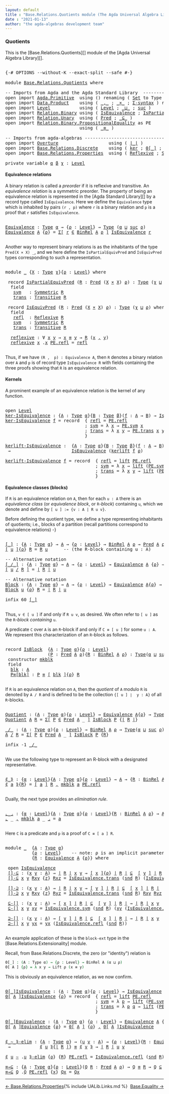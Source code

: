 ```yaml
---
layout: default
title : "Base.Relations.Quotients module (The Agda Universal Algebra Library)"
date : "2021-01-13"
author: "the agda-algebras development team"
---
```


### <a id="quotients">Quotients</a>

This is the [Base.Relations.Quotients][] module of the [Agda Universal Algebra Library][].

<pre class="Agda">

<a id="313" class="Symbol">{-#</a> <a id="317" class="Keyword">OPTIONS</a> <a id="325" class="Pragma">--without-K</a> <a id="337" class="Pragma">--exact-split</a> <a id="351" class="Pragma">--safe</a> <a id="358" class="Symbol">#-}</a>

<a id="363" class="Keyword">module</a> <a id="370" href="Base.Relations.Quotients.html" class="Module">Base.Relations.Quotients</a> <a id="395" class="Keyword">where</a>

<a id="402" class="Comment">-- Imports from Agda and the Agda Standard Library  ----------------------------------------------</a>
<a id="501" class="Keyword">open</a> <a id="506" class="Keyword">import</a> <a id="513" href="Agda.Primitive.html" class="Module">Agda.Primitive</a>  <a id="529" class="Keyword">using</a> <a id="535" class="Symbol">()</a> <a id="538" class="Keyword">renaming</a> <a id="547" class="Symbol">(</a> <a id="549" href="Agda.Primitive.html#326" class="Primitive">Set</a> <a id="553" class="Symbol">to</a> <a id="556" class="Primitive">Type</a> <a id="561" class="Symbol">)</a>
<a id="563" class="Keyword">open</a> <a id="568" class="Keyword">import</a> <a id="575" href="Data.Product.html" class="Module">Data.Product</a>    <a id="591" class="Keyword">using</a> <a id="597" class="Symbol">(</a> <a id="599" href="Agda.Builtin.Sigma.html#236" class="InductiveConstructor Operator">_,_</a> <a id="603" class="Symbol">;</a> <a id="605" href="Data.Product.html#1167" class="Function Operator">_×_</a> <a id="609" class="Symbol">;</a> <a id="611" href="Data.Product.html#916" class="Function">Σ-syntax</a> <a id="620" class="Symbol">)</a> <a id="622" class="Keyword">renaming</a> <a id="631" class="Symbol">(</a> <a id="633" href="Agda.Builtin.Sigma.html#252" class="Field">proj₁</a> <a id="639" class="Symbol">to</a> <a id="642" class="Field">fst</a> <a id="646" class="Symbol">;</a> <a id="648" href="Agda.Builtin.Sigma.html#264" class="Field">proj₂</a> <a id="654" class="Symbol">to</a> <a id="657" class="Field">snd</a> <a id="661" class="Symbol">)</a>
<a id="663" class="Keyword">open</a> <a id="668" class="Keyword">import</a> <a id="675" href="Level.html" class="Module">Level</a>           <a id="691" class="Keyword">using</a> <a id="697" class="Symbol">(</a> <a id="699" href="Agda.Primitive.html#597" class="Postulate">Level</a> <a id="705" class="Symbol">;</a> <a id="707" href="Agda.Primitive.html#810" class="Primitive Operator">_⊔_</a> <a id="711" class="Symbol">;</a> <a id="713" href="Agda.Primitive.html#780" class="Primitive">suc</a> <a id="717" class="Symbol">)</a>
<a id="719" class="Keyword">open</a> <a id="724" class="Keyword">import</a> <a id="731" href="Relation.Binary.html" class="Module">Relation.Binary</a> <a id="747" class="Keyword">using</a> <a id="753" class="Symbol">(</a> <a id="755" href="Relation.Binary.Structures.html#1522" class="Record">IsEquivalence</a> <a id="769" class="Symbol">;</a> <a id="771" href="Relation.Binary.Structures.html#1119" class="Record">IsPartialEquivalence</a><a id="791" class="Symbol">)</a> <a id="793" class="Keyword">renaming</a> <a id="802" class="Symbol">(</a> <a id="804" href="Relation.Binary.Core.html#882" class="Function">Rel</a> <a id="808" class="Symbol">to</a> <a id="811" class="Function">BinRel</a> <a id="818" class="Symbol">)</a>
<a id="820" class="Keyword">open</a> <a id="825" class="Keyword">import</a> <a id="832" href="Relation.Unary.html" class="Module">Relation.Unary</a>  <a id="848" class="Keyword">using</a> <a id="854" class="Symbol">(</a> <a id="856" href="Relation.Unary.html#1101" class="Function">Pred</a> <a id="861" class="Symbol">;</a> <a id="863" href="Relation.Unary.html#1742" class="Function Operator">_⊆_</a> <a id="867" class="Symbol">)</a>
<a id="869" class="Keyword">open</a> <a id="874" class="Keyword">import</a> <a id="881" href="Relation.Binary.PropositionalEquality.html" class="Module">Relation.Binary.PropositionalEquality</a> <a id="919" class="Symbol">as</a> <a id="922" class="Module">PE</a>
                            <a id="953" class="Keyword">using</a> <a id="959" class="Symbol">(</a> <a id="961" href="Agda.Builtin.Equality.html#151" class="Datatype Operator">_≡_</a> <a id="965" class="Symbol">)</a>

<a id="968" class="Comment">-- Imports from agda-algebras ---------------------------------------------------------------------</a>
<a id="1068" class="Keyword">open</a> <a id="1073" class="Keyword">import</a> <a id="1080" href="Overture.html" class="Module">Overture</a>                   <a id="1107" class="Keyword">using</a> <a id="1113" class="Symbol">(</a> <a id="1115" href="Overture.Basic.html#4303" class="Function Operator">∣_∣</a> <a id="1119" class="Symbol">)</a>
<a id="1121" class="Keyword">open</a> <a id="1126" class="Keyword">import</a> <a id="1133" href="Base.Relations.Discrete.html" class="Module">Base.Relations.Discrete</a>    <a id="1160" class="Keyword">using</a> <a id="1166" class="Symbol">(</a> <a id="1168" href="Base.Relations.Discrete.html#3810" class="Function">ker</a> <a id="1172" class="Symbol">;</a> <a id="1174" href="Base.Relations.Discrete.html#4698" class="Function Operator">0[_]</a> <a id="1179" class="Symbol">;</a> <a id="1181" href="Base.Relations.Discrete.html#4380" class="Function">kerlift</a> <a id="1189" class="Symbol">)</a>
<a id="1191" class="Keyword">open</a> <a id="1196" class="Keyword">import</a> <a id="1203" href="Base.Relations.Properties.html" class="Module">Base.Relations.Properties</a>  <a id="1230" class="Keyword">using</a> <a id="1236" class="Symbol">(</a> <a id="1238" href="Base.Relations.Properties.html#1217" class="Function">Reflexive</a> <a id="1248" class="Symbol">;</a> <a id="1250" href="Base.Relations.Properties.html#1420" class="Function">Symmetric</a> <a id="1260" class="Symbol">;</a> <a id="1262" href="Base.Relations.Properties.html#1842" class="Function">Transitive</a> <a id="1273" class="Symbol">)</a>

<a id="1276" class="Keyword">private</a> <a id="1284" class="Keyword">variable</a> <a id="1293" href="Base.Relations.Quotients.html#1293" class="Generalizable">α</a> <a id="1295" href="Base.Relations.Quotients.html#1295" class="Generalizable">β</a> <a id="1297" href="Base.Relations.Quotients.html#1297" class="Generalizable">χ</a> <a id="1299" class="Symbol">:</a> <a id="1301" href="Agda.Primitive.html#597" class="Postulate">Level</a>
</pre>

#### <a id="equivalence-relations">Equivalence relations</a>

A binary relation is called a *preorder* if it is reflexive and transitive.
An *equivalence relation* is a symmetric preorder. The property of being
an equivalence relation is represented in the [Agda Standard Library][] by
a record type called `IsEquivalence`.  Here we define the `Equivalence` type
which is inhabited by pairs `(r , p)` where `r` is a binary relation and `p`
is a proof that `r` satisfies `IsEquivalence`.

<pre class="Agda">

<a id="Equivalence"></a><a id="1821" href="Base.Relations.Quotients.html#1821" class="Function">Equivalence</a> <a id="1833" class="Symbol">:</a> <a id="1835" href="Base.Relations.Quotients.html#556" class="Primitive">Type</a> <a id="1840" href="Base.Relations.Quotients.html#1293" class="Generalizable">α</a> <a id="1842" class="Symbol">→</a> <a id="1844" class="Symbol">{</a><a id="1845" href="Base.Relations.Quotients.html#1845" class="Bound">ρ</a> <a id="1847" class="Symbol">:</a> <a id="1849" href="Agda.Primitive.html#597" class="Postulate">Level</a><a id="1854" class="Symbol">}</a> <a id="1856" class="Symbol">→</a> <a id="1858" href="Base.Relations.Quotients.html#556" class="Primitive">Type</a> <a id="1863" class="Symbol">(</a><a id="1864" href="Base.Relations.Quotients.html#1293" class="Generalizable">α</a> <a id="1866" href="Agda.Primitive.html#810" class="Primitive Operator">⊔</a> <a id="1868" href="Agda.Primitive.html#780" class="Primitive">suc</a> <a id="1872" href="Base.Relations.Quotients.html#1845" class="Bound">ρ</a><a id="1873" class="Symbol">)</a>
<a id="1875" href="Base.Relations.Quotients.html#1821" class="Function">Equivalence</a> <a id="1887" href="Base.Relations.Quotients.html#1887" class="Bound">A</a> <a id="1889" class="Symbol">{</a><a id="1890" href="Base.Relations.Quotients.html#1890" class="Bound">ρ</a><a id="1891" class="Symbol">}</a> <a id="1893" class="Symbol">=</a> <a id="1895" href="Data.Product.html#916" class="Function">Σ[</a> <a id="1898" href="Base.Relations.Quotients.html#1898" class="Bound">r</a> <a id="1900" href="Data.Product.html#916" class="Function">∈</a> <a id="1902" href="Base.Relations.Quotients.html#811" class="Function">BinRel</a> <a id="1909" href="Base.Relations.Quotients.html#1887" class="Bound">A</a> <a id="1911" href="Base.Relations.Quotients.html#1890" class="Bound">ρ</a> <a id="1913" href="Data.Product.html#916" class="Function">]</a> <a id="1915" href="Relation.Binary.Structures.html#1522" class="Record">IsEquivalence</a> <a id="1929" href="Base.Relations.Quotients.html#1898" class="Bound">r</a>

</pre>

Another way to represent binary relations is as the inhabitants of the
type `Pred(X × X) _`, and we here define the `IsPartialEquivPred`
and `IsEquivPred` types corresponding to such a representation.

<pre class="Agda">

<a id="2160" class="Keyword">module</a> <a id="2167" href="Base.Relations.Quotients.html#2167" class="Module">_</a> <a id="2169" class="Symbol">{</a><a id="2170" href="Base.Relations.Quotients.html#2170" class="Bound">X</a> <a id="2172" class="Symbol">:</a> <a id="2174" href="Base.Relations.Quotients.html#556" class="Primitive">Type</a> <a id="2179" href="Base.Relations.Quotients.html#1297" class="Generalizable">χ</a><a id="2180" class="Symbol">}{</a><a id="2182" href="Base.Relations.Quotients.html#2182" class="Bound">ρ</a> <a id="2184" class="Symbol">:</a> <a id="2186" href="Agda.Primitive.html#597" class="Postulate">Level</a><a id="2191" class="Symbol">}</a> <a id="2193" class="Keyword">where</a>

 <a id="2201" class="Keyword">record</a> <a id="2208" href="Base.Relations.Quotients.html#2208" class="Record">IsPartialEquivPred</a> <a id="2227" class="Symbol">(</a><a id="2228" href="Base.Relations.Quotients.html#2228" class="Bound">R</a> <a id="2230" class="Symbol">:</a> <a id="2232" href="Relation.Unary.html#1101" class="Function">Pred</a> <a id="2237" class="Symbol">(</a><a id="2238" href="Base.Relations.Quotients.html#2170" class="Bound">X</a> <a id="2240" href="Data.Product.html#1167" class="Function Operator">×</a> <a id="2242" href="Base.Relations.Quotients.html#2170" class="Bound">X</a><a id="2243" class="Symbol">)</a> <a id="2245" href="Base.Relations.Quotients.html#2182" class="Bound">ρ</a><a id="2246" class="Symbol">)</a> <a id="2248" class="Symbol">:</a> <a id="2250" href="Base.Relations.Quotients.html#556" class="Primitive">Type</a> <a id="2255" class="Symbol">(</a><a id="2256" href="Base.Relations.Quotients.html#2179" class="Bound">χ</a> <a id="2258" href="Agda.Primitive.html#810" class="Primitive Operator">⊔</a> <a id="2260" href="Base.Relations.Quotients.html#2182" class="Bound">ρ</a><a id="2261" class="Symbol">)</a> <a id="2263" class="Keyword">where</a>
  <a id="2271" class="Keyword">field</a>
   <a id="2280" href="Base.Relations.Quotients.html#2280" class="Field">sym</a>   <a id="2286" class="Symbol">:</a> <a id="2288" href="Base.Relations.Properties.html#1420" class="Function">Symmetric</a> <a id="2298" href="Base.Relations.Quotients.html#2228" class="Bound">R</a>
   <a id="2303" href="Base.Relations.Quotients.html#2303" class="Field">trans</a> <a id="2309" class="Symbol">:</a> <a id="2311" href="Base.Relations.Properties.html#1842" class="Function">Transitive</a> <a id="2322" href="Base.Relations.Quotients.html#2228" class="Bound">R</a>

 <a id="2326" class="Keyword">record</a> <a id="2333" href="Base.Relations.Quotients.html#2333" class="Record">IsEquivPred</a> <a id="2345" class="Symbol">(</a><a id="2346" href="Base.Relations.Quotients.html#2346" class="Bound">R</a> <a id="2348" class="Symbol">:</a> <a id="2350" href="Relation.Unary.html#1101" class="Function">Pred</a> <a id="2355" class="Symbol">(</a><a id="2356" href="Base.Relations.Quotients.html#2170" class="Bound">X</a> <a id="2358" href="Data.Product.html#1167" class="Function Operator">×</a> <a id="2360" href="Base.Relations.Quotients.html#2170" class="Bound">X</a><a id="2361" class="Symbol">)</a> <a id="2363" href="Base.Relations.Quotients.html#2182" class="Bound">ρ</a><a id="2364" class="Symbol">)</a> <a id="2366" class="Symbol">:</a> <a id="2368" href="Base.Relations.Quotients.html#556" class="Primitive">Type</a> <a id="2373" class="Symbol">(</a><a id="2374" href="Base.Relations.Quotients.html#2179" class="Bound">χ</a> <a id="2376" href="Agda.Primitive.html#810" class="Primitive Operator">⊔</a> <a id="2378" href="Base.Relations.Quotients.html#2182" class="Bound">ρ</a><a id="2379" class="Symbol">)</a> <a id="2381" class="Keyword">where</a>
  <a id="2389" class="Keyword">field</a>
   <a id="2398" href="Base.Relations.Quotients.html#2398" class="Field">refl</a>  <a id="2404" class="Symbol">:</a> <a id="2406" href="Base.Relations.Properties.html#1217" class="Function">Reflexive</a> <a id="2416" href="Base.Relations.Quotients.html#2346" class="Bound">R</a>
   <a id="2421" href="Base.Relations.Quotients.html#2421" class="Field">sym</a>   <a id="2427" class="Symbol">:</a> <a id="2429" href="Base.Relations.Properties.html#1420" class="Function">Symmetric</a> <a id="2439" href="Base.Relations.Quotients.html#2346" class="Bound">R</a>
   <a id="2444" href="Base.Relations.Quotients.html#2444" class="Field">trans</a> <a id="2450" class="Symbol">:</a> <a id="2452" href="Base.Relations.Properties.html#1842" class="Function">Transitive</a> <a id="2463" href="Base.Relations.Quotients.html#2346" class="Bound">R</a>

  <a id="2468" href="Base.Relations.Quotients.html#2468" class="Function">reflexive</a> <a id="2478" class="Symbol">:</a> <a id="2480" class="Symbol">∀</a> <a id="2482" href="Base.Relations.Quotients.html#2482" class="Bound">x</a> <a id="2484" href="Base.Relations.Quotients.html#2484" class="Bound">y</a> <a id="2486" class="Symbol">→</a> <a id="2488" href="Base.Relations.Quotients.html#2482" class="Bound">x</a> <a id="2490" href="Agda.Builtin.Equality.html#151" class="Datatype Operator">≡</a> <a id="2492" href="Base.Relations.Quotients.html#2484" class="Bound">y</a> <a id="2494" class="Symbol">→</a> <a id="2496" href="Base.Relations.Quotients.html#2346" class="Bound">R</a> <a id="2498" class="Symbol">(</a><a id="2499" href="Base.Relations.Quotients.html#2482" class="Bound">x</a> <a id="2501" href="Agda.Builtin.Sigma.html#236" class="InductiveConstructor Operator">,</a> <a id="2503" href="Base.Relations.Quotients.html#2484" class="Bound">y</a><a id="2504" class="Symbol">)</a>
  <a id="2508" href="Base.Relations.Quotients.html#2468" class="Function">reflexive</a> <a id="2518" href="Base.Relations.Quotients.html#2518" class="Bound">x</a> <a id="2520" class="DottedPattern Symbol">.</a><a id="2521" href="Base.Relations.Quotients.html#2518" class="DottedPattern Bound">x</a> <a id="2523" href="Agda.Builtin.Equality.html#208" class="InductiveConstructor">PE.refl</a> <a id="2531" class="Symbol">=</a> <a id="2533" href="Base.Relations.Quotients.html#2398" class="Field">refl</a>

</pre>

Thus, if we have `(R ,  p) : Equivalence A`, then `R` denotes a binary
relation over `A` and `p` is of record type `IsEquivalence R` with fields
containing the three proofs showing that `R` is an equivalence relation.

#### <a id="kernels">Kernels</a>

A prominent example of an equivalence relation is the kernel of any function.

<pre class="Agda">

<a id="2897" class="Keyword">open</a> <a id="2902" href="Level.html" class="Module">Level</a>
<a id="ker-IsEquivalence"></a><a id="2908" href="Base.Relations.Quotients.html#2908" class="Function">ker-IsEquivalence</a> <a id="2926" class="Symbol">:</a> <a id="2928" class="Symbol">{</a><a id="2929" href="Base.Relations.Quotients.html#2929" class="Bound">A</a> <a id="2931" class="Symbol">:</a> <a id="2933" href="Base.Relations.Quotients.html#556" class="Primitive">Type</a> <a id="2938" href="Base.Relations.Quotients.html#1293" class="Generalizable">α</a><a id="2939" class="Symbol">}{</a><a id="2941" href="Base.Relations.Quotients.html#2941" class="Bound">B</a> <a id="2943" class="Symbol">:</a> <a id="2945" href="Base.Relations.Quotients.html#556" class="Primitive">Type</a> <a id="2950" href="Base.Relations.Quotients.html#1295" class="Generalizable">β</a><a id="2951" class="Symbol">}(</a><a id="2953" href="Base.Relations.Quotients.html#2953" class="Bound">f</a> <a id="2955" class="Symbol">:</a> <a id="2957" href="Base.Relations.Quotients.html#2929" class="Bound">A</a> <a id="2959" class="Symbol">→</a> <a id="2961" href="Base.Relations.Quotients.html#2941" class="Bound">B</a><a id="2962" class="Symbol">)</a> <a id="2964" class="Symbol">→</a> <a id="2966" href="Relation.Binary.Structures.html#1522" class="Record">IsEquivalence</a> <a id="2980" class="Symbol">(</a><a id="2981" href="Base.Relations.Discrete.html#3810" class="Function">ker</a> <a id="2985" href="Base.Relations.Quotients.html#2953" class="Bound">f</a><a id="2986" class="Symbol">)</a>
<a id="2988" href="Base.Relations.Quotients.html#2908" class="Function">ker-IsEquivalence</a> <a id="3006" href="Base.Relations.Quotients.html#3006" class="Bound">f</a> <a id="3008" class="Symbol">=</a> <a id="3010" class="Keyword">record</a>  <a id="3018" class="Symbol">{</a> <a id="3020" href="Relation.Binary.Structures.html#1568" class="Field">refl</a> <a id="3025" class="Symbol">=</a> <a id="3027" href="Agda.Builtin.Equality.html#208" class="InductiveConstructor">PE.refl</a>
                              <a id="3065" class="Symbol">;</a> <a id="3067" href="Relation.Binary.Structures.html#1594" class="Field">sym</a> <a id="3071" class="Symbol">=</a> <a id="3073" class="Symbol">λ</a> <a id="3075" href="Base.Relations.Quotients.html#3075" class="Bound">x</a> <a id="3077" class="Symbol">→</a> <a id="3079" href="Relation.Binary.PropositionalEquality.Core.html#1684" class="Function">PE.sym</a> <a id="3086" href="Base.Relations.Quotients.html#3075" class="Bound">x</a>
                              <a id="3118" class="Symbol">;</a> <a id="3120" href="Relation.Binary.Structures.html#1620" class="Field">trans</a> <a id="3126" class="Symbol">=</a> <a id="3128" class="Symbol">λ</a> <a id="3130" href="Base.Relations.Quotients.html#3130" class="Bound">x</a> <a id="3132" href="Base.Relations.Quotients.html#3132" class="Bound">y</a> <a id="3134" class="Symbol">→</a> <a id="3136" href="Relation.Binary.PropositionalEquality.Core.html#1729" class="Function">PE.trans</a> <a id="3145" href="Base.Relations.Quotients.html#3130" class="Bound">x</a> <a id="3147" href="Base.Relations.Quotients.html#3132" class="Bound">y</a>
                              <a id="3179" class="Symbol">}</a>

<a id="kerlift-IsEquivalence"></a><a id="3182" href="Base.Relations.Quotients.html#3182" class="Function">kerlift-IsEquivalence</a> <a id="3204" class="Symbol">:</a>  <a id="3207" class="Symbol">{</a><a id="3208" href="Base.Relations.Quotients.html#3208" class="Bound">A</a> <a id="3210" class="Symbol">:</a> <a id="3212" href="Base.Relations.Quotients.html#556" class="Primitive">Type</a> <a id="3217" href="Base.Relations.Quotients.html#1293" class="Generalizable">α</a><a id="3218" class="Symbol">}{</a><a id="3220" href="Base.Relations.Quotients.html#3220" class="Bound">B</a> <a id="3222" class="Symbol">:</a> <a id="3224" href="Base.Relations.Quotients.html#556" class="Primitive">Type</a> <a id="3229" href="Base.Relations.Quotients.html#1295" class="Generalizable">β</a><a id="3230" class="Symbol">}(</a><a id="3232" href="Base.Relations.Quotients.html#3232" class="Bound">f</a> <a id="3234" class="Symbol">:</a> <a id="3236" href="Base.Relations.Quotients.html#3208" class="Bound">A</a> <a id="3238" class="Symbol">→</a> <a id="3240" href="Base.Relations.Quotients.html#3220" class="Bound">B</a><a id="3241" class="Symbol">){</a><a id="3243" href="Base.Relations.Quotients.html#3243" class="Bound">ρ</a> <a id="3245" class="Symbol">:</a> <a id="3247" href="Agda.Primitive.html#597" class="Postulate">Level</a><a id="3252" class="Symbol">}</a>
 <a id="3255" class="Symbol">→</a>                       <a id="3279" href="Relation.Binary.Structures.html#1522" class="Record">IsEquivalence</a> <a id="3293" class="Symbol">(</a><a id="3294" href="Base.Relations.Discrete.html#4380" class="Function">kerlift</a> <a id="3302" href="Base.Relations.Quotients.html#3232" class="Bound">f</a> <a id="3304" href="Base.Relations.Quotients.html#3243" class="Bound">ρ</a><a id="3305" class="Symbol">)</a>

<a id="3308" href="Base.Relations.Quotients.html#3182" class="Function">kerlift-IsEquivalence</a> <a id="3330" href="Base.Relations.Quotients.html#3330" class="Bound">f</a> <a id="3332" class="Symbol">=</a> <a id="3334" class="Keyword">record</a>  <a id="3342" class="Symbol">{</a> <a id="3344" href="Relation.Binary.Structures.html#1568" class="Field">refl</a> <a id="3349" class="Symbol">=</a> <a id="3351" href="Level.html#457" class="InductiveConstructor">lift</a> <a id="3356" href="Agda.Builtin.Equality.html#208" class="InductiveConstructor">PE.refl</a>
                                  <a id="3398" class="Symbol">;</a> <a id="3400" href="Relation.Binary.Structures.html#1594" class="Field">sym</a> <a id="3404" class="Symbol">=</a> <a id="3406" class="Symbol">λ</a> <a id="3408" href="Base.Relations.Quotients.html#3408" class="Bound">x</a> <a id="3410" class="Symbol">→</a> <a id="3412" href="Level.html#457" class="InductiveConstructor">lift</a> <a id="3417" class="Symbol">(</a><a id="3418" href="Relation.Binary.PropositionalEquality.Core.html#1684" class="Function">PE.sym</a> <a id="3425" class="Symbol">(</a><a id="3426" href="Level.html#470" class="Field">lower</a> <a id="3432" href="Base.Relations.Quotients.html#3408" class="Bound">x</a><a id="3433" class="Symbol">))</a>
                                  <a id="3470" class="Symbol">;</a> <a id="3472" href="Relation.Binary.Structures.html#1620" class="Field">trans</a> <a id="3478" class="Symbol">=</a> <a id="3480" class="Symbol">λ</a> <a id="3482" href="Base.Relations.Quotients.html#3482" class="Bound">x</a> <a id="3484" href="Base.Relations.Quotients.html#3484" class="Bound">y</a> <a id="3486" class="Symbol">→</a> <a id="3488" href="Level.html#457" class="InductiveConstructor">lift</a> <a id="3493" class="Symbol">(</a><a id="3494" href="Relation.Binary.PropositionalEquality.Core.html#1729" class="Function">PE.trans</a> <a id="3503" class="Symbol">(</a><a id="3504" href="Level.html#470" class="Field">lower</a> <a id="3510" href="Base.Relations.Quotients.html#3482" class="Bound">x</a><a id="3511" class="Symbol">)</a> <a id="3513" class="Symbol">(</a><a id="3514" href="Level.html#470" class="Field">lower</a> <a id="3520" href="Base.Relations.Quotients.html#3484" class="Bound">y</a><a id="3521" class="Symbol">))</a>
                                  <a id="3558" class="Symbol">}</a>
</pre>


#### <a id="equivalence-classes"> Equivalence classes (blocks) </a>


If `R` is an equivalence relation on `A`, then for each `u : A` there is
an *equivalence class* (or *equivalence block*, or `R`-*block*) containing `u`,
which we denote and define by `[ u ] := {v : A | R u v}`.

Before defining the quotient type, we define a type representing inhabitants of quotients;
i.e., blocks of a partition (recall partitions correspond to equivalence relations) -}

<pre class="Agda">

<a id="[_]"></a><a id="4048" href="Base.Relations.Quotients.html#4048" class="Function Operator">[_]</a> <a id="4052" class="Symbol">:</a> <a id="4054" class="Symbol">{</a><a id="4055" href="Base.Relations.Quotients.html#4055" class="Bound">A</a> <a id="4057" class="Symbol">:</a> <a id="4059" href="Base.Relations.Quotients.html#556" class="Primitive">Type</a> <a id="4064" href="Base.Relations.Quotients.html#1293" class="Generalizable">α</a><a id="4065" class="Symbol">}</a> <a id="4067" class="Symbol">→</a> <a id="4069" href="Base.Relations.Quotients.html#4055" class="Bound">A</a> <a id="4071" class="Symbol">→</a> <a id="4073" class="Symbol">{</a><a id="4074" href="Base.Relations.Quotients.html#4074" class="Bound">ρ</a> <a id="4076" class="Symbol">:</a> <a id="4078" href="Agda.Primitive.html#597" class="Postulate">Level</a><a id="4083" class="Symbol">}</a> <a id="4085" class="Symbol">→</a> <a id="4087" href="Base.Relations.Quotients.html#811" class="Function">BinRel</a> <a id="4094" href="Base.Relations.Quotients.html#4055" class="Bound">A</a> <a id="4096" href="Base.Relations.Quotients.html#4074" class="Bound">ρ</a> <a id="4098" class="Symbol">→</a> <a id="4100" href="Relation.Unary.html#1101" class="Function">Pred</a> <a id="4105" href="Base.Relations.Quotients.html#4055" class="Bound">A</a> <a id="4107" href="Base.Relations.Quotients.html#4074" class="Bound">ρ</a>
<a id="4109" href="Base.Relations.Quotients.html#4048" class="Function Operator">[</a> <a id="4111" href="Base.Relations.Quotients.html#4111" class="Bound">u</a> <a id="4113" href="Base.Relations.Quotients.html#4048" class="Function Operator">]</a><a id="4114" class="Symbol">{</a><a id="4115" href="Base.Relations.Quotients.html#4115" class="Bound">ρ</a><a id="4116" class="Symbol">}</a> <a id="4118" href="Base.Relations.Quotients.html#4118" class="Bound">R</a> <a id="4120" class="Symbol">=</a> <a id="4122" href="Base.Relations.Quotients.html#4118" class="Bound">R</a> <a id="4124" href="Base.Relations.Quotients.html#4111" class="Bound">u</a>      <a id="4131" class="Comment">-- (the R-block containing u : A)</a>

<a id="4166" class="Comment">-- Alternative notation</a>
<a id="[_/_]"></a><a id="4190" href="Base.Relations.Quotients.html#4190" class="Function Operator">[_/_]</a> <a id="4196" class="Symbol">:</a> <a id="4198" class="Symbol">{</a><a id="4199" href="Base.Relations.Quotients.html#4199" class="Bound">A</a> <a id="4201" class="Symbol">:</a> <a id="4203" href="Base.Relations.Quotients.html#556" class="Primitive">Type</a> <a id="4208" href="Base.Relations.Quotients.html#1293" class="Generalizable">α</a><a id="4209" class="Symbol">}</a> <a id="4211" class="Symbol">→</a> <a id="4213" href="Base.Relations.Quotients.html#4199" class="Bound">A</a> <a id="4215" class="Symbol">→</a> <a id="4217" class="Symbol">{</a><a id="4218" href="Base.Relations.Quotients.html#4218" class="Bound">ρ</a> <a id="4220" class="Symbol">:</a> <a id="4222" href="Agda.Primitive.html#597" class="Postulate">Level</a><a id="4227" class="Symbol">}</a> <a id="4229" class="Symbol">→</a> <a id="4231" href="Base.Relations.Quotients.html#1821" class="Function">Equivalence</a> <a id="4243" href="Base.Relations.Quotients.html#4199" class="Bound">A</a> <a id="4245" class="Symbol">{</a><a id="4246" href="Base.Relations.Quotients.html#4218" class="Bound">ρ</a><a id="4247" class="Symbol">}</a> <a id="4249" class="Symbol">→</a> <a id="4251" href="Relation.Unary.html#1101" class="Function">Pred</a> <a id="4256" href="Base.Relations.Quotients.html#4199" class="Bound">A</a> <a id="4258" href="Base.Relations.Quotients.html#4218" class="Bound">ρ</a>
<a id="4260" href="Base.Relations.Quotients.html#4190" class="Function Operator">[</a> <a id="4262" href="Base.Relations.Quotients.html#4262" class="Bound">u</a> <a id="4264" href="Base.Relations.Quotients.html#4190" class="Function Operator">/</a> <a id="4266" href="Base.Relations.Quotients.html#4266" class="Bound">R</a> <a id="4268" href="Base.Relations.Quotients.html#4190" class="Function Operator">]</a> <a id="4270" class="Symbol">=</a> <a id="4272" href="Overture.Basic.html#4303" class="Function Operator">∣</a> <a id="4274" href="Base.Relations.Quotients.html#4266" class="Bound">R</a> <a id="4276" href="Overture.Basic.html#4303" class="Function Operator">∣</a> <a id="4278" href="Base.Relations.Quotients.html#4262" class="Bound">u</a>

<a id="4281" class="Comment">-- Alternative notation</a>
<a id="Block"></a><a id="4305" href="Base.Relations.Quotients.html#4305" class="Function">Block</a> <a id="4311" class="Symbol">:</a> <a id="4313" class="Symbol">{</a><a id="4314" href="Base.Relations.Quotients.html#4314" class="Bound">A</a> <a id="4316" class="Symbol">:</a> <a id="4318" href="Base.Relations.Quotients.html#556" class="Primitive">Type</a> <a id="4323" href="Base.Relations.Quotients.html#1293" class="Generalizable">α</a><a id="4324" class="Symbol">}</a> <a id="4326" class="Symbol">→</a> <a id="4328" href="Base.Relations.Quotients.html#4314" class="Bound">A</a> <a id="4330" class="Symbol">→</a> <a id="4332" class="Symbol">{</a><a id="4333" href="Base.Relations.Quotients.html#4333" class="Bound">ρ</a> <a id="4335" class="Symbol">:</a> <a id="4337" href="Agda.Primitive.html#597" class="Postulate">Level</a><a id="4342" class="Symbol">}</a> <a id="4344" class="Symbol">→</a> <a id="4346" href="Base.Relations.Quotients.html#1821" class="Function">Equivalence</a> <a id="4358" href="Base.Relations.Quotients.html#4314" class="Bound">A</a><a id="4359" class="Symbol">{</a><a id="4360" href="Base.Relations.Quotients.html#4333" class="Bound">ρ</a><a id="4361" class="Symbol">}</a> <a id="4363" class="Symbol">→</a> <a id="4365" href="Relation.Unary.html#1101" class="Function">Pred</a> <a id="4370" href="Base.Relations.Quotients.html#4314" class="Bound">A</a> <a id="4372" href="Base.Relations.Quotients.html#4333" class="Bound">ρ</a>
<a id="4374" href="Base.Relations.Quotients.html#4305" class="Function">Block</a> <a id="4380" href="Base.Relations.Quotients.html#4380" class="Bound">u</a> <a id="4382" class="Symbol">{</a><a id="4383" href="Base.Relations.Quotients.html#4383" class="Bound">ρ</a><a id="4384" class="Symbol">}</a> <a id="4386" href="Base.Relations.Quotients.html#4386" class="Bound">R</a> <a id="4388" class="Symbol">=</a> <a id="4390" href="Overture.Basic.html#4303" class="Function Operator">∣</a> <a id="4392" href="Base.Relations.Quotients.html#4386" class="Bound">R</a> <a id="4394" href="Overture.Basic.html#4303" class="Function Operator">∣</a> <a id="4396" href="Base.Relations.Quotients.html#4380" class="Bound">u</a>

<a id="4399" class="Keyword">infix</a> <a id="4405" class="Number">60</a> <a id="4408" href="Base.Relations.Quotients.html#4048" class="Function Operator">[_]</a>

</pre>

Thus, `v ∈ [ u ]` if and only if `R u v`, as desired.  We often refer to `[ u ]`
as the `R`-*block containing* `u`.

A predicate `C` over `A` is an `R`-block if and only if `C ≡ [ u ]` for some `u : A`.
We represent this characterization of an `R`-block as follows.

<pre class="Agda">

<a id="4706" class="Keyword">record</a> <a id="IsBlock"></a><a id="4713" href="Base.Relations.Quotients.html#4713" class="Record">IsBlock</a>  <a id="4722" class="Symbol">{</a><a id="4723" href="Base.Relations.Quotients.html#4723" class="Bound">A</a> <a id="4725" class="Symbol">:</a> <a id="4727" href="Base.Relations.Quotients.html#556" class="Primitive">Type</a> <a id="4732" href="Base.Relations.Quotients.html#1293" class="Generalizable">α</a><a id="4733" class="Symbol">}{</a><a id="4735" href="Base.Relations.Quotients.html#4735" class="Bound">ρ</a> <a id="4737" class="Symbol">:</a> <a id="4739" href="Agda.Primitive.html#597" class="Postulate">Level</a><a id="4744" class="Symbol">}</a>
                <a id="4762" class="Symbol">(</a><a id="4763" href="Base.Relations.Quotients.html#4763" class="Bound">P</a> <a id="4765" class="Symbol">:</a> <a id="4767" href="Relation.Unary.html#1101" class="Function">Pred</a> <a id="4772" href="Base.Relations.Quotients.html#4723" class="Bound">A</a> <a id="4774" href="Base.Relations.Quotients.html#4735" class="Bound">ρ</a><a id="4775" class="Symbol">){</a><a id="4777" href="Base.Relations.Quotients.html#4777" class="Bound">R</a> <a id="4779" class="Symbol">:</a> <a id="4781" href="Base.Relations.Quotients.html#811" class="Function">BinRel</a> <a id="4788" href="Base.Relations.Quotients.html#4723" class="Bound">A</a> <a id="4790" href="Base.Relations.Quotients.html#4735" class="Bound">ρ</a><a id="4791" class="Symbol">}</a> <a id="4793" class="Symbol">:</a> <a id="4795" href="Base.Relations.Quotients.html#556" class="Primitive">Type</a><a id="4799" class="Symbol">(</a><a id="4800" href="Base.Relations.Quotients.html#4732" class="Bound">α</a> <a id="4802" href="Agda.Primitive.html#810" class="Primitive Operator">⊔</a> <a id="4804" href="Agda.Primitive.html#780" class="Primitive">suc</a> <a id="4808" href="Base.Relations.Quotients.html#4735" class="Bound">ρ</a><a id="4809" class="Symbol">)</a> <a id="4811" class="Keyword">where</a>
 <a id="4818" class="Keyword">constructor</a> <a id="mkblk"></a><a id="4830" href="Base.Relations.Quotients.html#4830" class="InductiveConstructor">mkblk</a>
 <a id="4837" class="Keyword">field</a>
  <a id="IsBlock.blk"></a><a id="4845" href="Base.Relations.Quotients.html#4845" class="Field">blk</a> <a id="4849" class="Symbol">:</a> <a id="4851" href="Base.Relations.Quotients.html#4723" class="Bound">A</a>
  <a id="IsBlock.P≡[blk]"></a><a id="4855" href="Base.Relations.Quotients.html#4855" class="Field">P≡[blk]</a> <a id="4863" class="Symbol">:</a> <a id="4865" href="Base.Relations.Quotients.html#4763" class="Bound">P</a> <a id="4867" href="Agda.Builtin.Equality.html#151" class="Datatype Operator">≡</a> <a id="4869" href="Base.Relations.Quotients.html#4048" class="Function Operator">[</a> <a id="4871" href="Base.Relations.Quotients.html#4845" class="Field">blk</a> <a id="4875" href="Base.Relations.Quotients.html#4048" class="Function Operator">]</a><a id="4876" class="Symbol">{</a><a id="4877" href="Base.Relations.Quotients.html#4735" class="Bound">ρ</a><a id="4878" class="Symbol">}</a> <a id="4880" href="Base.Relations.Quotients.html#4777" class="Bound">R</a>

</pre>

If `R` is an equivalence relation on `A`, then the *quotient* of `A` modulo `R` is
denoted by `A / R` and is defined to be the collection `{[ u ] ∣  y : A}` of all
`R`-blocks.

<pre class="Agda">

<a id="Quotient"></a><a id="5086" href="Base.Relations.Quotients.html#5086" class="Function">Quotient</a> <a id="5095" class="Symbol">:</a> <a id="5097" class="Symbol">(</a><a id="5098" href="Base.Relations.Quotients.html#5098" class="Bound">A</a> <a id="5100" class="Symbol">:</a> <a id="5102" href="Base.Relations.Quotients.html#556" class="Primitive">Type</a> <a id="5107" href="Base.Relations.Quotients.html#1293" class="Generalizable">α</a><a id="5108" class="Symbol">){</a><a id="5110" href="Base.Relations.Quotients.html#5110" class="Bound">ρ</a> <a id="5112" class="Symbol">:</a> <a id="5114" href="Agda.Primitive.html#597" class="Postulate">Level</a><a id="5119" class="Symbol">}</a> <a id="5121" class="Symbol">→</a> <a id="5123" href="Base.Relations.Quotients.html#1821" class="Function">Equivalence</a> <a id="5135" href="Base.Relations.Quotients.html#5098" class="Bound">A</a><a id="5136" class="Symbol">{</a><a id="5137" href="Base.Relations.Quotients.html#5110" class="Bound">ρ</a><a id="5138" class="Symbol">}</a> <a id="5140" class="Symbol">→</a> <a id="5142" href="Base.Relations.Quotients.html#556" class="Primitive">Type</a><a id="5146" class="Symbol">(</a><a id="5147" href="Base.Relations.Quotients.html#1293" class="Generalizable">α</a> <a id="5149" href="Agda.Primitive.html#810" class="Primitive Operator">⊔</a> <a id="5151" href="Agda.Primitive.html#780" class="Primitive">suc</a> <a id="5155" href="Base.Relations.Quotients.html#5110" class="Bound">ρ</a><a id="5156" class="Symbol">)</a>
<a id="5158" href="Base.Relations.Quotients.html#5086" class="Function">Quotient</a> <a id="5167" href="Base.Relations.Quotients.html#5167" class="Bound">A</a> <a id="5169" href="Base.Relations.Quotients.html#5169" class="Bound">R</a> <a id="5171" class="Symbol">=</a> <a id="5173" href="Data.Product.html#916" class="Function">Σ[</a> <a id="5176" href="Base.Relations.Quotients.html#5176" class="Bound">P</a> <a id="5178" href="Data.Product.html#916" class="Function">∈</a> <a id="5180" href="Relation.Unary.html#1101" class="Function">Pred</a> <a id="5185" href="Base.Relations.Quotients.html#5167" class="Bound">A</a> <a id="5187" class="Symbol">_</a> <a id="5189" href="Data.Product.html#916" class="Function">]</a> <a id="5191" href="Base.Relations.Quotients.html#4713" class="Record">IsBlock</a> <a id="5199" href="Base.Relations.Quotients.html#5176" class="Bound">P</a> <a id="5201" class="Symbol">{</a><a id="5202" href="Overture.Basic.html#4303" class="Function Operator">∣</a> <a id="5204" href="Base.Relations.Quotients.html#5169" class="Bound">R</a> <a id="5206" href="Overture.Basic.html#4303" class="Function Operator">∣</a><a id="5207" class="Symbol">}</a>

<a id="_/_"></a><a id="5210" href="Base.Relations.Quotients.html#5210" class="Function Operator">_/_</a> <a id="5214" class="Symbol">:</a> <a id="5216" class="Symbol">(</a><a id="5217" href="Base.Relations.Quotients.html#5217" class="Bound">A</a> <a id="5219" class="Symbol">:</a> <a id="5221" href="Base.Relations.Quotients.html#556" class="Primitive">Type</a> <a id="5226" href="Base.Relations.Quotients.html#1293" class="Generalizable">α</a><a id="5227" class="Symbol">){</a><a id="5229" href="Base.Relations.Quotients.html#5229" class="Bound">ρ</a> <a id="5231" class="Symbol">:</a> <a id="5233" href="Agda.Primitive.html#597" class="Postulate">Level</a><a id="5238" class="Symbol">}</a> <a id="5240" class="Symbol">→</a> <a id="5242" href="Base.Relations.Quotients.html#811" class="Function">BinRel</a> <a id="5249" href="Base.Relations.Quotients.html#5217" class="Bound">A</a> <a id="5251" href="Base.Relations.Quotients.html#5229" class="Bound">ρ</a> <a id="5253" class="Symbol">→</a> <a id="5255" href="Base.Relations.Quotients.html#556" class="Primitive">Type</a><a id="5259" class="Symbol">(</a><a id="5260" href="Base.Relations.Quotients.html#1293" class="Generalizable">α</a> <a id="5262" href="Agda.Primitive.html#810" class="Primitive Operator">⊔</a> <a id="5264" href="Agda.Primitive.html#780" class="Primitive">suc</a> <a id="5268" href="Base.Relations.Quotients.html#5229" class="Bound">ρ</a><a id="5269" class="Symbol">)</a>
<a id="5271" href="Base.Relations.Quotients.html#5271" class="Bound">A</a> <a id="5273" href="Base.Relations.Quotients.html#5210" class="Function Operator">/</a> <a id="5275" href="Base.Relations.Quotients.html#5275" class="Bound">R</a> <a id="5277" class="Symbol">=</a> <a id="5279" href="Data.Product.html#916" class="Function">Σ[</a> <a id="5282" href="Base.Relations.Quotients.html#5282" class="Bound">P</a> <a id="5284" href="Data.Product.html#916" class="Function">∈</a> <a id="5286" href="Relation.Unary.html#1101" class="Function">Pred</a> <a id="5291" href="Base.Relations.Quotients.html#5271" class="Bound">A</a> <a id="5293" class="Symbol">_</a> <a id="5295" href="Data.Product.html#916" class="Function">]</a> <a id="5297" href="Base.Relations.Quotients.html#4713" class="Record">IsBlock</a> <a id="5305" href="Base.Relations.Quotients.html#5282" class="Bound">P</a> <a id="5307" class="Symbol">{</a><a id="5308" href="Base.Relations.Quotients.html#5275" class="Bound">R</a><a id="5309" class="Symbol">}</a>

<a id="5312" class="Keyword">infix</a> <a id="5318" class="Number">-1</a> <a id="5321" href="Base.Relations.Quotients.html#5210" class="Function Operator">_/_</a>

</pre>

We use the following type to represent an R-block with a designated representative.

<pre class="Agda">

<a id="⟪_⟫"></a><a id="5437" href="Base.Relations.Quotients.html#5437" class="Function Operator">⟪_⟫</a> <a id="5441" class="Symbol">:</a> <a id="5443" class="Symbol">{</a><a id="5444" href="Base.Relations.Quotients.html#5444" class="Bound">α</a> <a id="5446" class="Symbol">:</a> <a id="5448" href="Agda.Primitive.html#597" class="Postulate">Level</a><a id="5453" class="Symbol">}{</a><a id="5455" href="Base.Relations.Quotients.html#5455" class="Bound">A</a> <a id="5457" class="Symbol">:</a> <a id="5459" href="Base.Relations.Quotients.html#556" class="Primitive">Type</a> <a id="5464" href="Base.Relations.Quotients.html#5444" class="Bound">α</a><a id="5465" class="Symbol">}{</a><a id="5467" href="Base.Relations.Quotients.html#5467" class="Bound">ρ</a> <a id="5469" class="Symbol">:</a> <a id="5471" href="Agda.Primitive.html#597" class="Postulate">Level</a><a id="5476" class="Symbol">}</a> <a id="5478" class="Symbol">→</a> <a id="5480" href="Base.Relations.Quotients.html#5455" class="Bound">A</a> <a id="5482" class="Symbol">→</a> <a id="5484" class="Symbol">{</a><a id="5485" href="Base.Relations.Quotients.html#5485" class="Bound">R</a> <a id="5487" class="Symbol">:</a> <a id="5489" href="Base.Relations.Quotients.html#811" class="Function">BinRel</a> <a id="5496" href="Base.Relations.Quotients.html#5455" class="Bound">A</a> <a id="5498" href="Base.Relations.Quotients.html#5467" class="Bound">ρ</a><a id="5499" class="Symbol">}</a> <a id="5501" class="Symbol">→</a> <a id="5503" href="Base.Relations.Quotients.html#5455" class="Bound">A</a> <a id="5505" href="Base.Relations.Quotients.html#5210" class="Function Operator">/</a> <a id="5507" href="Base.Relations.Quotients.html#5485" class="Bound">R</a>
<a id="5509" href="Base.Relations.Quotients.html#5437" class="Function Operator">⟪</a> <a id="5511" href="Base.Relations.Quotients.html#5511" class="Bound">a</a> <a id="5513" href="Base.Relations.Quotients.html#5437" class="Function Operator">⟫</a><a id="5514" class="Symbol">{</a><a id="5515" href="Base.Relations.Quotients.html#5515" class="Bound">R</a><a id="5516" class="Symbol">}</a> <a id="5518" class="Symbol">=</a> <a id="5520" href="Base.Relations.Quotients.html#4048" class="Function Operator">[</a> <a id="5522" href="Base.Relations.Quotients.html#5511" class="Bound">a</a> <a id="5524" href="Base.Relations.Quotients.html#4048" class="Function Operator">]</a> <a id="5526" href="Base.Relations.Quotients.html#5515" class="Bound">R</a> <a id="5528" href="Agda.Builtin.Sigma.html#236" class="InductiveConstructor Operator">,</a> <a id="5530" href="Base.Relations.Quotients.html#4830" class="InductiveConstructor">mkblk</a> <a id="5536" href="Base.Relations.Quotients.html#5511" class="Bound">a</a> <a id="5538" href="Agda.Builtin.Equality.html#208" class="InductiveConstructor">PE.refl</a>

</pre>

Dually, the next type provides an *elimination rule*.

<pre class="Agda">

<a id="⌞_⌟"></a><a id="5628" href="Base.Relations.Quotients.html#5628" class="Function Operator">⌞_⌟</a> <a id="5632" class="Symbol">:</a> <a id="5634" class="Symbol">{</a><a id="5635" href="Base.Relations.Quotients.html#5635" class="Bound">α</a> <a id="5637" class="Symbol">:</a> <a id="5639" href="Agda.Primitive.html#597" class="Postulate">Level</a><a id="5644" class="Symbol">}{</a><a id="5646" href="Base.Relations.Quotients.html#5646" class="Bound">A</a> <a id="5648" class="Symbol">:</a> <a id="5650" href="Base.Relations.Quotients.html#556" class="Primitive">Type</a> <a id="5655" href="Base.Relations.Quotients.html#5635" class="Bound">α</a><a id="5656" class="Symbol">}{</a><a id="5658" href="Base.Relations.Quotients.html#5658" class="Bound">ρ</a> <a id="5660" class="Symbol">:</a> <a id="5662" href="Agda.Primitive.html#597" class="Postulate">Level</a><a id="5667" class="Symbol">}{</a><a id="5669" href="Base.Relations.Quotients.html#5669" class="Bound">R</a> <a id="5671" class="Symbol">:</a> <a id="5673" href="Base.Relations.Quotients.html#811" class="Function">BinRel</a> <a id="5680" href="Base.Relations.Quotients.html#5646" class="Bound">A</a> <a id="5682" href="Base.Relations.Quotients.html#5658" class="Bound">ρ</a><a id="5683" class="Symbol">}</a> <a id="5685" class="Symbol">→</a> <a id="5687" href="Base.Relations.Quotients.html#5646" class="Bound">A</a> <a id="5689" href="Base.Relations.Quotients.html#5210" class="Function Operator">/</a> <a id="5691" href="Base.Relations.Quotients.html#5669" class="Bound">R</a>  <a id="5694" class="Symbol">→</a> <a id="5696" href="Base.Relations.Quotients.html#5646" class="Bound">A</a>
<a id="5698" href="Base.Relations.Quotients.html#5628" class="Function Operator">⌞</a> <a id="5700" class="Symbol">_</a> <a id="5702" href="Agda.Builtin.Sigma.html#236" class="InductiveConstructor Operator">,</a> <a id="5704" href="Base.Relations.Quotients.html#4830" class="InductiveConstructor">mkblk</a> <a id="5710" href="Base.Relations.Quotients.html#5710" class="Bound">a</a> <a id="5712" class="Symbol">_</a> <a id="5714" href="Base.Relations.Quotients.html#5628" class="Function Operator">⌟</a> <a id="5716" class="Symbol">=</a> <a id="5718" href="Base.Relations.Quotients.html#5710" class="Bound">a</a>

</pre>

Here `C` is a predicate and `p` is a proof of `C ≡ [ a ] R`.

<pre class="Agda">

<a id="5809" class="Keyword">module</a> <a id="5816" href="Base.Relations.Quotients.html#5816" class="Module">_</a>  <a id="5819" class="Symbol">{</a><a id="5820" href="Base.Relations.Quotients.html#5820" class="Bound">A</a> <a id="5822" class="Symbol">:</a> <a id="5824" href="Base.Relations.Quotients.html#556" class="Primitive">Type</a> <a id="5829" href="Base.Relations.Quotients.html#1293" class="Generalizable">α</a><a id="5830" class="Symbol">}</a>
          <a id="5842" class="Symbol">{</a><a id="5843" href="Base.Relations.Quotients.html#5843" class="Bound">ρ</a> <a id="5845" class="Symbol">:</a> <a id="5847" href="Agda.Primitive.html#597" class="Postulate">Level</a><a id="5852" class="Symbol">}</a>    <a id="5857" class="Comment">-- note: ρ is an implicit parameter</a>
          <a id="5903" class="Symbol">{</a><a id="5904" href="Base.Relations.Quotients.html#5904" class="Bound">R</a> <a id="5906" class="Symbol">:</a> <a id="5908" href="Base.Relations.Quotients.html#1821" class="Function">Equivalence</a> <a id="5920" href="Base.Relations.Quotients.html#5820" class="Bound">A</a> <a id="5922" class="Symbol">{</a><a id="5923" href="Base.Relations.Quotients.html#5843" class="Bound">ρ</a><a id="5924" class="Symbol">}}</a> <a id="5927" class="Keyword">where</a>

 <a id="5935" class="Keyword">open</a> <a id="5940" href="Relation.Binary.Structures.html#1522" class="Module">IsEquivalence</a>
 <a id="5955" href="Base.Relations.Quotients.html#5955" class="Function">[]-⊆</a> <a id="5960" class="Symbol">:</a> <a id="5962" class="Symbol">(</a><a id="5963" href="Base.Relations.Quotients.html#5963" class="Bound">x</a> <a id="5965" href="Base.Relations.Quotients.html#5965" class="Bound">y</a> <a id="5967" class="Symbol">:</a> <a id="5969" href="Base.Relations.Quotients.html#5820" class="Bound">A</a><a id="5970" class="Symbol">)</a> <a id="5972" class="Symbol">→</a> <a id="5974" href="Overture.Basic.html#4303" class="Function Operator">∣</a> <a id="5976" href="Base.Relations.Quotients.html#5904" class="Bound">R</a> <a id="5978" href="Overture.Basic.html#4303" class="Function Operator">∣</a> <a id="5980" href="Base.Relations.Quotients.html#5963" class="Bound">x</a> <a id="5982" href="Base.Relations.Quotients.html#5965" class="Bound">y</a> <a id="5984" class="Symbol">→</a> <a id="5986" href="Base.Relations.Quotients.html#4048" class="Function Operator">[</a> <a id="5988" href="Base.Relations.Quotients.html#5963" class="Bound">x</a> <a id="5990" href="Base.Relations.Quotients.html#4048" class="Function Operator">]</a><a id="5991" class="Symbol">{</a><a id="5992" href="Base.Relations.Quotients.html#5843" class="Bound">ρ</a><a id="5993" class="Symbol">}</a> <a id="5995" href="Overture.Basic.html#4303" class="Function Operator">∣</a> <a id="5997" href="Base.Relations.Quotients.html#5904" class="Bound">R</a> <a id="5999" href="Overture.Basic.html#4303" class="Function Operator">∣</a> <a id="6001" href="Relation.Unary.html#1742" class="Function Operator">⊆</a>  <a id="6004" href="Base.Relations.Quotients.html#4048" class="Function Operator">[</a> <a id="6006" href="Base.Relations.Quotients.html#5965" class="Bound">y</a> <a id="6008" href="Base.Relations.Quotients.html#4048" class="Function Operator">]</a> <a id="6010" href="Overture.Basic.html#4303" class="Function Operator">∣</a> <a id="6012" href="Base.Relations.Quotients.html#5904" class="Bound">R</a> <a id="6014" href="Overture.Basic.html#4303" class="Function Operator">∣</a>
 <a id="6017" href="Base.Relations.Quotients.html#5955" class="Function">[]-⊆</a> <a id="6022" href="Base.Relations.Quotients.html#6022" class="Bound">x</a> <a id="6024" href="Base.Relations.Quotients.html#6024" class="Bound">y</a> <a id="6026" href="Base.Relations.Quotients.html#6026" class="Bound">Rxy</a> <a id="6030" class="Symbol">{</a><a id="6031" href="Base.Relations.Quotients.html#6031" class="Bound">z</a><a id="6032" class="Symbol">}</a> <a id="6034" href="Base.Relations.Quotients.html#6034" class="Bound">Rxz</a> <a id="6038" class="Symbol">=</a> <a id="6040" href="Relation.Binary.Structures.html#1620" class="Field">IsEquivalence.trans</a> <a id="6060" class="Symbol">(</a><a id="6061" href="Base.Relations.Quotients.html#657" class="Field">snd</a> <a id="6065" href="Base.Relations.Quotients.html#5904" class="Bound">R</a><a id="6066" class="Symbol">)</a> <a id="6068" class="Symbol">(</a><a id="6069" href="Relation.Binary.Structures.html#1594" class="Field">IsEquivalence.sym</a> <a id="6087" class="Symbol">(</a><a id="6088" href="Base.Relations.Quotients.html#657" class="Field">snd</a> <a id="6092" href="Base.Relations.Quotients.html#5904" class="Bound">R</a><a id="6093" class="Symbol">)</a> <a id="6095" href="Base.Relations.Quotients.html#6026" class="Bound">Rxy</a><a id="6098" class="Symbol">)</a> <a id="6100" href="Base.Relations.Quotients.html#6034" class="Bound">Rxz</a>

 <a id="6106" href="Base.Relations.Quotients.html#6106" class="Function">[]-⊇</a> <a id="6111" class="Symbol">:</a> <a id="6113" class="Symbol">(</a><a id="6114" href="Base.Relations.Quotients.html#6114" class="Bound">x</a> <a id="6116" href="Base.Relations.Quotients.html#6116" class="Bound">y</a> <a id="6118" class="Symbol">:</a> <a id="6120" href="Base.Relations.Quotients.html#5820" class="Bound">A</a><a id="6121" class="Symbol">)</a> <a id="6123" class="Symbol">→</a> <a id="6125" href="Overture.Basic.html#4303" class="Function Operator">∣</a> <a id="6127" href="Base.Relations.Quotients.html#5904" class="Bound">R</a> <a id="6129" href="Overture.Basic.html#4303" class="Function Operator">∣</a> <a id="6131" href="Base.Relations.Quotients.html#6114" class="Bound">x</a> <a id="6133" href="Base.Relations.Quotients.html#6116" class="Bound">y</a> <a id="6135" class="Symbol">→</a> <a id="6137" href="Base.Relations.Quotients.html#4048" class="Function Operator">[</a> <a id="6139" href="Base.Relations.Quotients.html#6116" class="Bound">y</a> <a id="6141" href="Base.Relations.Quotients.html#4048" class="Function Operator">]</a> <a id="6143" href="Overture.Basic.html#4303" class="Function Operator">∣</a> <a id="6145" href="Base.Relations.Quotients.html#5904" class="Bound">R</a> <a id="6147" href="Overture.Basic.html#4303" class="Function Operator">∣</a> <a id="6149" href="Relation.Unary.html#1742" class="Function Operator">⊆</a>  <a id="6152" href="Base.Relations.Quotients.html#4048" class="Function Operator">[</a> <a id="6154" href="Base.Relations.Quotients.html#6114" class="Bound">x</a> <a id="6156" href="Base.Relations.Quotients.html#4048" class="Function Operator">]</a> <a id="6158" href="Overture.Basic.html#4303" class="Function Operator">∣</a> <a id="6160" href="Base.Relations.Quotients.html#5904" class="Bound">R</a> <a id="6162" href="Overture.Basic.html#4303" class="Function Operator">∣</a>
 <a id="6165" href="Base.Relations.Quotients.html#6106" class="Function">[]-⊇</a> <a id="6170" href="Base.Relations.Quotients.html#6170" class="Bound">x</a> <a id="6172" href="Base.Relations.Quotients.html#6172" class="Bound">y</a> <a id="6174" href="Base.Relations.Quotients.html#6174" class="Bound">Rxy</a> <a id="6178" class="Symbol">{</a><a id="6179" href="Base.Relations.Quotients.html#6179" class="Bound">z</a><a id="6180" class="Symbol">}</a> <a id="6182" href="Base.Relations.Quotients.html#6182" class="Bound">Ryz</a> <a id="6186" class="Symbol">=</a> <a id="6188" href="Relation.Binary.Structures.html#1620" class="Field">IsEquivalence.trans</a> <a id="6208" class="Symbol">(</a><a id="6209" href="Base.Relations.Quotients.html#657" class="Field">snd</a> <a id="6213" href="Base.Relations.Quotients.html#5904" class="Bound">R</a><a id="6214" class="Symbol">)</a> <a id="6216" href="Base.Relations.Quotients.html#6174" class="Bound">Rxy</a> <a id="6220" href="Base.Relations.Quotients.html#6182" class="Bound">Ryz</a>

 <a id="6226" href="Base.Relations.Quotients.html#6226" class="Function">⊆-[]</a> <a id="6231" class="Symbol">:</a> <a id="6233" class="Symbol">(</a><a id="6234" href="Base.Relations.Quotients.html#6234" class="Bound">x</a> <a id="6236" href="Base.Relations.Quotients.html#6236" class="Bound">y</a> <a id="6238" class="Symbol">:</a> <a id="6240" href="Base.Relations.Quotients.html#5820" class="Bound">A</a><a id="6241" class="Symbol">)</a> <a id="6243" class="Symbol">→</a> <a id="6245" href="Base.Relations.Quotients.html#4048" class="Function Operator">[</a> <a id="6247" href="Base.Relations.Quotients.html#6234" class="Bound">x</a> <a id="6249" href="Base.Relations.Quotients.html#4048" class="Function Operator">]</a> <a id="6251" href="Overture.Basic.html#4303" class="Function Operator">∣</a> <a id="6253" href="Base.Relations.Quotients.html#5904" class="Bound">R</a> <a id="6255" href="Overture.Basic.html#4303" class="Function Operator">∣</a> <a id="6257" href="Relation.Unary.html#1742" class="Function Operator">⊆</a>  <a id="6260" href="Base.Relations.Quotients.html#4048" class="Function Operator">[</a> <a id="6262" href="Base.Relations.Quotients.html#6236" class="Bound">y</a> <a id="6264" href="Base.Relations.Quotients.html#4048" class="Function Operator">]</a> <a id="6266" href="Overture.Basic.html#4303" class="Function Operator">∣</a> <a id="6268" href="Base.Relations.Quotients.html#5904" class="Bound">R</a> <a id="6270" href="Overture.Basic.html#4303" class="Function Operator">∣</a> <a id="6272" class="Symbol">→</a> <a id="6274" href="Overture.Basic.html#4303" class="Function Operator">∣</a> <a id="6276" href="Base.Relations.Quotients.html#5904" class="Bound">R</a> <a id="6278" href="Overture.Basic.html#4303" class="Function Operator">∣</a> <a id="6280" href="Base.Relations.Quotients.html#6234" class="Bound">x</a> <a id="6282" href="Base.Relations.Quotients.html#6236" class="Bound">y</a>
 <a id="6285" href="Base.Relations.Quotients.html#6226" class="Function">⊆-[]</a> <a id="6290" href="Base.Relations.Quotients.html#6290" class="Bound">x</a> <a id="6292" href="Base.Relations.Quotients.html#6292" class="Bound">y</a> <a id="6294" href="Base.Relations.Quotients.html#6294" class="Bound">xy</a> <a id="6297" class="Symbol">=</a> <a id="6299" href="Relation.Binary.Structures.html#1594" class="Field">IsEquivalence.sym</a> <a id="6317" class="Symbol">(</a><a id="6318" href="Base.Relations.Quotients.html#657" class="Field">snd</a> <a id="6322" href="Base.Relations.Quotients.html#5904" class="Bound">R</a><a id="6323" class="Symbol">)</a> <a id="6325" class="Symbol">(</a><a id="6326" href="Base.Relations.Quotients.html#6294" class="Bound">xy</a> <a id="6329" class="Symbol">(</a><a id="6330" href="Relation.Binary.Structures.html#1568" class="Field">IsEquivalence.refl</a> <a id="6349" class="Symbol">(</a><a id="6350" href="Base.Relations.Quotients.html#657" class="Field">snd</a> <a id="6354" href="Base.Relations.Quotients.html#5904" class="Bound">R</a><a id="6355" class="Symbol">)))</a>

 <a id="6361" href="Base.Relations.Quotients.html#6361" class="Function">⊇-[]</a> <a id="6366" class="Symbol">:</a> <a id="6368" class="Symbol">(</a><a id="6369" href="Base.Relations.Quotients.html#6369" class="Bound">x</a> <a id="6371" href="Base.Relations.Quotients.html#6371" class="Bound">y</a> <a id="6373" class="Symbol">:</a> <a id="6375" href="Base.Relations.Quotients.html#5820" class="Bound">A</a><a id="6376" class="Symbol">)</a> <a id="6378" class="Symbol">→</a> <a id="6380" href="Base.Relations.Quotients.html#4048" class="Function Operator">[</a> <a id="6382" href="Base.Relations.Quotients.html#6371" class="Bound">y</a> <a id="6384" href="Base.Relations.Quotients.html#4048" class="Function Operator">]</a> <a id="6386" href="Overture.Basic.html#4303" class="Function Operator">∣</a> <a id="6388" href="Base.Relations.Quotients.html#5904" class="Bound">R</a> <a id="6390" href="Overture.Basic.html#4303" class="Function Operator">∣</a> <a id="6392" href="Relation.Unary.html#1742" class="Function Operator">⊆</a>  <a id="6395" href="Base.Relations.Quotients.html#4048" class="Function Operator">[</a> <a id="6397" href="Base.Relations.Quotients.html#6369" class="Bound">x</a> <a id="6399" href="Base.Relations.Quotients.html#4048" class="Function Operator">]</a> <a id="6401" href="Overture.Basic.html#4303" class="Function Operator">∣</a> <a id="6403" href="Base.Relations.Quotients.html#5904" class="Bound">R</a> <a id="6405" href="Overture.Basic.html#4303" class="Function Operator">∣</a> <a id="6407" class="Symbol">→</a> <a id="6409" href="Overture.Basic.html#4303" class="Function Operator">∣</a> <a id="6411" href="Base.Relations.Quotients.html#5904" class="Bound">R</a> <a id="6413" href="Overture.Basic.html#4303" class="Function Operator">∣</a> <a id="6415" href="Base.Relations.Quotients.html#6369" class="Bound">x</a> <a id="6417" href="Base.Relations.Quotients.html#6371" class="Bound">y</a>
 <a id="6420" href="Base.Relations.Quotients.html#6361" class="Function">⊇-[]</a> <a id="6425" href="Base.Relations.Quotients.html#6425" class="Bound">x</a> <a id="6427" href="Base.Relations.Quotients.html#6427" class="Bound">y</a> <a id="6429" href="Base.Relations.Quotients.html#6429" class="Bound">yx</a> <a id="6432" class="Symbol">=</a> <a id="6434" href="Base.Relations.Quotients.html#6429" class="Bound">yx</a> <a id="6437" class="Symbol">(</a><a id="6438" href="Relation.Binary.Structures.html#1568" class="Field">IsEquivalence.refl</a> <a id="6457" class="Symbol">(</a><a id="6458" href="Base.Relations.Quotients.html#657" class="Field">snd</a> <a id="6462" href="Base.Relations.Quotients.html#5904" class="Bound">R</a><a id="6463" class="Symbol">))</a>

</pre>

An example application of these is the `block-ext` type in the [Base.Relations.Extensionality] module.

Recall, from Base.Relations.Discrete, the zero (or "identity") relation is

```agda
0[_] : (A : Type α) → {ρ : Level} → BinRel A (α ⊔ ρ)
0[ A ] {ρ} = λ x y → Lift ρ (x ≡ y)
```

This is obviously an equivalence relation, as we now confirm.

<pre class="Agda">

<a id="0[_]IsEquivalence"></a><a id="6838" href="Base.Relations.Quotients.html#6838" class="Function Operator">0[_]IsEquivalence</a> <a id="6856" class="Symbol">:</a> <a id="6858" class="Symbol">(</a><a id="6859" href="Base.Relations.Quotients.html#6859" class="Bound">A</a> <a id="6861" class="Symbol">:</a> <a id="6863" href="Base.Relations.Quotients.html#556" class="Primitive">Type</a> <a id="6868" href="Base.Relations.Quotients.html#1293" class="Generalizable">α</a><a id="6869" class="Symbol">){</a><a id="6871" href="Base.Relations.Quotients.html#6871" class="Bound">ρ</a> <a id="6873" class="Symbol">:</a> <a id="6875" href="Agda.Primitive.html#597" class="Postulate">Level</a><a id="6880" class="Symbol">}</a> <a id="6882" class="Symbol">→</a> <a id="6884" href="Relation.Binary.Structures.html#1522" class="Record">IsEquivalence</a> <a id="6898" class="Symbol">(</a><a id="6899" href="Base.Relations.Discrete.html#4698" class="Function Operator">0[</a> <a id="6902" href="Base.Relations.Quotients.html#6859" class="Bound">A</a> <a id="6904" href="Base.Relations.Discrete.html#4698" class="Function Operator">]</a> <a id="6906" class="Symbol">{</a><a id="6907" href="Base.Relations.Quotients.html#6871" class="Bound">ρ</a><a id="6908" class="Symbol">})</a>
<a id="6911" href="Base.Relations.Quotients.html#6838" class="Function Operator">0[</a> <a id="6914" href="Base.Relations.Quotients.html#6914" class="Bound">A</a> <a id="6916" href="Base.Relations.Quotients.html#6838" class="Function Operator">]IsEquivalence</a> <a id="6931" class="Symbol">{</a><a id="6932" href="Base.Relations.Quotients.html#6932" class="Bound">ρ</a><a id="6933" class="Symbol">}</a> <a id="6935" class="Symbol">=</a> <a id="6937" class="Keyword">record</a>  <a id="6945" class="Symbol">{</a> <a id="6947" href="Relation.Binary.Structures.html#1568" class="Field">refl</a> <a id="6952" class="Symbol">=</a> <a id="6954" href="Level.html#457" class="InductiveConstructor">lift</a> <a id="6959" href="Agda.Builtin.Equality.html#208" class="InductiveConstructor">PE.refl</a>
                                  <a id="7001" class="Symbol">;</a> <a id="7003" href="Relation.Binary.Structures.html#1594" class="Field">sym</a> <a id="7007" class="Symbol">=</a> <a id="7009" class="Symbol">λ</a> <a id="7011" href="Base.Relations.Quotients.html#7011" class="Bound">p</a> <a id="7013" class="Symbol">→</a> <a id="7015" href="Level.html#457" class="InductiveConstructor">lift</a> <a id="7020" class="Symbol">(</a><a id="7021" href="Relation.Binary.PropositionalEquality.Core.html#1684" class="Function">PE.sym</a> <a id="7028" class="Symbol">(</a><a id="7029" href="Level.html#470" class="Field">lower</a> <a id="7035" href="Base.Relations.Quotients.html#7011" class="Bound">p</a><a id="7036" class="Symbol">))</a>
                                  <a id="7073" class="Symbol">;</a> <a id="7075" href="Relation.Binary.Structures.html#1620" class="Field">trans</a> <a id="7081" class="Symbol">=</a> <a id="7083" class="Symbol">λ</a> <a id="7085" href="Base.Relations.Quotients.html#7085" class="Bound">p</a> <a id="7087" href="Base.Relations.Quotients.html#7087" class="Bound">q</a> <a id="7089" class="Symbol">→</a> <a id="7091" href="Level.html#457" class="InductiveConstructor">lift</a> <a id="7096" class="Symbol">(</a><a id="7097" href="Relation.Binary.PropositionalEquality.Core.html#1729" class="Function">PE.trans</a> <a id="7106" class="Symbol">(</a><a id="7107" href="Level.html#470" class="Field">lower</a> <a id="7113" href="Base.Relations.Quotients.html#7085" class="Bound">p</a><a id="7114" class="Symbol">)</a> <a id="7116" class="Symbol">(</a><a id="7117" href="Level.html#470" class="Field">lower</a> <a id="7123" href="Base.Relations.Quotients.html#7087" class="Bound">q</a><a id="7124" class="Symbol">))</a>
                                  <a id="7161" class="Symbol">}</a>

<a id="0[_]Equivalence"></a><a id="7164" href="Base.Relations.Quotients.html#7164" class="Function Operator">0[_]Equivalence</a> <a id="7180" class="Symbol">:</a> <a id="7182" class="Symbol">(</a><a id="7183" href="Base.Relations.Quotients.html#7183" class="Bound">A</a> <a id="7185" class="Symbol">:</a> <a id="7187" href="Base.Relations.Quotients.html#556" class="Primitive">Type</a> <a id="7192" href="Base.Relations.Quotients.html#1293" class="Generalizable">α</a><a id="7193" class="Symbol">)</a> <a id="7195" class="Symbol">{</a><a id="7196" href="Base.Relations.Quotients.html#7196" class="Bound">ρ</a> <a id="7198" class="Symbol">:</a> <a id="7200" href="Agda.Primitive.html#597" class="Postulate">Level</a><a id="7205" class="Symbol">}</a> <a id="7207" class="Symbol">→</a> <a id="7209" href="Base.Relations.Quotients.html#1821" class="Function">Equivalence</a> <a id="7221" href="Base.Relations.Quotients.html#7183" class="Bound">A</a> <a id="7223" class="Symbol">{</a><a id="7224" href="Base.Relations.Quotients.html#1293" class="Generalizable">α</a> <a id="7226" href="Agda.Primitive.html#810" class="Primitive Operator">⊔</a> <a id="7228" href="Base.Relations.Quotients.html#7196" class="Bound">ρ</a><a id="7229" class="Symbol">}</a>
<a id="7231" href="Base.Relations.Quotients.html#7164" class="Function Operator">0[</a> <a id="7234" href="Base.Relations.Quotients.html#7234" class="Bound">A</a> <a id="7236" href="Base.Relations.Quotients.html#7164" class="Function Operator">]Equivalence</a> <a id="7249" class="Symbol">{</a><a id="7250" href="Base.Relations.Quotients.html#7250" class="Bound">ρ</a><a id="7251" class="Symbol">}</a> <a id="7253" class="Symbol">=</a> <a id="7255" href="Base.Relations.Discrete.html#4698" class="Function Operator">0[</a> <a id="7258" href="Base.Relations.Quotients.html#7234" class="Bound">A</a> <a id="7260" href="Base.Relations.Discrete.html#4698" class="Function Operator">]</a> <a id="7262" class="Symbol">{</a><a id="7263" href="Base.Relations.Quotients.html#7250" class="Bound">ρ</a><a id="7264" class="Symbol">}</a> <a id="7266" href="Agda.Builtin.Sigma.html#236" class="InductiveConstructor Operator">,</a> <a id="7268" href="Base.Relations.Quotients.html#6838" class="Function Operator">0[</a> <a id="7271" href="Base.Relations.Quotients.html#7234" class="Bound">A</a> <a id="7273" href="Base.Relations.Quotients.html#6838" class="Function Operator">]IsEquivalence</a>


<a id="⟪_∼_⟫-elim"></a><a id="7290" href="Base.Relations.Quotients.html#7290" class="Function Operator">⟪_∼_⟫-elim</a> <a id="7301" class="Symbol">:</a> <a id="7303" class="Symbol">{</a><a id="7304" href="Base.Relations.Quotients.html#7304" class="Bound">A</a> <a id="7306" class="Symbol">:</a> <a id="7308" href="Base.Relations.Quotients.html#556" class="Primitive">Type</a> <a id="7313" href="Base.Relations.Quotients.html#1293" class="Generalizable">α</a><a id="7314" class="Symbol">}</a> <a id="7316" class="Symbol">→</a> <a id="7318" class="Symbol">(</a><a id="7319" href="Base.Relations.Quotients.html#7319" class="Bound">u</a> <a id="7321" href="Base.Relations.Quotients.html#7321" class="Bound">v</a> <a id="7323" class="Symbol">:</a> <a id="7325" href="Base.Relations.Quotients.html#7304" class="Bound">A</a><a id="7326" class="Symbol">)</a> <a id="7328" class="Symbol">→</a> <a id="7330" class="Symbol">{</a><a id="7331" href="Base.Relations.Quotients.html#7331" class="Bound">ρ</a> <a id="7333" class="Symbol">:</a> <a id="7335" href="Agda.Primitive.html#597" class="Postulate">Level</a><a id="7340" class="Symbol">}{</a><a id="7342" href="Base.Relations.Quotients.html#7342" class="Bound">R</a> <a id="7344" class="Symbol">:</a> <a id="7346" href="Base.Relations.Quotients.html#1821" class="Function">Equivalence</a> <a id="7358" href="Base.Relations.Quotients.html#7304" class="Bound">A</a><a id="7359" class="Symbol">{</a><a id="7360" href="Base.Relations.Quotients.html#7331" class="Bound">ρ</a><a id="7361" class="Symbol">}</a> <a id="7363" class="Symbol">}</a>
 <a id="7366" class="Symbol">→</a>           <a id="7378" href="Base.Relations.Quotients.html#5437" class="Function Operator">⟪</a> <a id="7380" href="Base.Relations.Quotients.html#7319" class="Bound">u</a> <a id="7382" href="Base.Relations.Quotients.html#5437" class="Function Operator">⟫</a><a id="7383" class="Symbol">{</a><a id="7384" href="Overture.Basic.html#4303" class="Function Operator">∣</a> <a id="7386" href="Base.Relations.Quotients.html#7342" class="Bound">R</a> <a id="7388" href="Overture.Basic.html#4303" class="Function Operator">∣</a><a id="7389" class="Symbol">}</a> <a id="7391" href="Agda.Builtin.Equality.html#151" class="Datatype Operator">≡</a> <a id="7393" href="Base.Relations.Quotients.html#5437" class="Function Operator">⟪</a> <a id="7395" href="Base.Relations.Quotients.html#7321" class="Bound">v</a> <a id="7397" href="Base.Relations.Quotients.html#5437" class="Function Operator">⟫</a> <a id="7399" class="Symbol">→</a> <a id="7401" href="Overture.Basic.html#4303" class="Function Operator">∣</a> <a id="7403" href="Base.Relations.Quotients.html#7342" class="Bound">R</a> <a id="7405" href="Overture.Basic.html#4303" class="Function Operator">∣</a> <a id="7407" href="Base.Relations.Quotients.html#7319" class="Bound">u</a> <a id="7409" href="Base.Relations.Quotients.html#7321" class="Bound">v</a>

<a id="7412" href="Base.Relations.Quotients.html#7290" class="Function Operator">⟪</a> <a id="7414" href="Base.Relations.Quotients.html#7414" class="Bound">u</a> <a id="7416" href="Base.Relations.Quotients.html#7290" class="Function Operator">∼</a> <a id="7418" class="DottedPattern Symbol">.</a><a id="7419" href="Base.Relations.Quotients.html#7414" class="DottedPattern Bound">u</a> <a id="7421" href="Base.Relations.Quotients.html#7290" class="Function Operator">⟫-elim</a> <a id="7428" class="Symbol">{</a><a id="7429" href="Base.Relations.Quotients.html#7429" class="Bound">ρ</a><a id="7430" class="Symbol">}</a> <a id="7432" class="Symbol">{</a><a id="7433" href="Base.Relations.Quotients.html#7433" class="Bound">R</a><a id="7434" class="Symbol">}</a> <a id="7436" href="Agda.Builtin.Equality.html#208" class="InductiveConstructor">PE.refl</a> <a id="7444" class="Symbol">=</a> <a id="7446" href="Relation.Binary.Structures.html#1568" class="Field">IsEquivalence.refl</a> <a id="7465" class="Symbol">(</a><a id="7466" href="Base.Relations.Quotients.html#657" class="Field">snd</a> <a id="7470" href="Base.Relations.Quotients.html#7433" class="Bound">R</a><a id="7471" class="Symbol">)</a>

<a id="≡→⊆"></a><a id="7474" href="Base.Relations.Quotients.html#7474" class="Function">≡→⊆</a> <a id="7478" class="Symbol">:</a> <a id="7480" class="Symbol">{</a><a id="7481" href="Base.Relations.Quotients.html#7481" class="Bound">A</a> <a id="7483" class="Symbol">:</a> <a id="7485" href="Base.Relations.Quotients.html#556" class="Primitive">Type</a> <a id="7490" href="Base.Relations.Quotients.html#1293" class="Generalizable">α</a><a id="7491" class="Symbol">}{</a><a id="7493" href="Base.Relations.Quotients.html#7493" class="Bound">ρ</a> <a id="7495" class="Symbol">:</a> <a id="7497" href="Agda.Primitive.html#597" class="Postulate">Level</a><a id="7502" class="Symbol">}(</a><a id="7504" href="Base.Relations.Quotients.html#7504" class="Bound">Q</a> <a id="7506" href="Base.Relations.Quotients.html#7506" class="Bound">R</a> <a id="7508" class="Symbol">:</a> <a id="7510" href="Relation.Unary.html#1101" class="Function">Pred</a> <a id="7515" href="Base.Relations.Quotients.html#7481" class="Bound">A</a> <a id="7517" href="Base.Relations.Quotients.html#7493" class="Bound">ρ</a><a id="7518" class="Symbol">)</a> <a id="7520" class="Symbol">→</a> <a id="7522" href="Base.Relations.Quotients.html#7504" class="Bound">Q</a> <a id="7524" href="Agda.Builtin.Equality.html#151" class="Datatype Operator">≡</a> <a id="7526" href="Base.Relations.Quotients.html#7506" class="Bound">R</a> <a id="7528" class="Symbol">→</a> <a id="7530" href="Base.Relations.Quotients.html#7504" class="Bound">Q</a> <a id="7532" href="Relation.Unary.html#1742" class="Function Operator">⊆</a> <a id="7534" href="Base.Relations.Quotients.html#7506" class="Bound">R</a>
<a id="7536" href="Base.Relations.Quotients.html#7474" class="Function">≡→⊆</a> <a id="7540" href="Base.Relations.Quotients.html#7540" class="Bound">Q</a> <a id="7542" class="DottedPattern Symbol">.</a><a id="7543" href="Base.Relations.Quotients.html#7540" class="DottedPattern Bound">Q</a> <a id="7545" href="Agda.Builtin.Equality.html#208" class="InductiveConstructor">PE.refl</a> <a id="7553" class="Symbol">{</a><a id="7554" href="Base.Relations.Quotients.html#7554" class="Bound">x</a><a id="7555" class="Symbol">}</a> <a id="7557" href="Base.Relations.Quotients.html#7557" class="Bound">Qx</a> <a id="7560" class="Symbol">=</a> <a id="7562" href="Base.Relations.Quotients.html#7557" class="Bound">Qx</a>
</pre>


-------------------------------------

<span style="float:left;">[← Base.Relations.Properties](Base.Relations.Properties.html)</span>
<span style="float:right;">[Base.Equality →](Base.Equality.html)</span>

{% include UALib.Links.md %}

